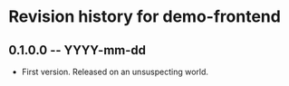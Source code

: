 # Revision history for demo-frontend

## 0.1.0.0 -- YYYY-mm-dd

* First version. Released on an unsuspecting world.
